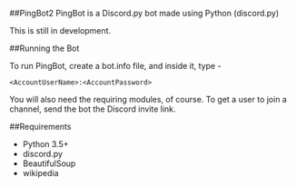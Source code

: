 ##PingBot2
PingBot is a Discord.py bot made using Python (discord.py)

This is still in development.

##Running the Bot

To run PingBot, create a bot.info file, and inside it, type -
```
<AccountUserName>:<AccountPassword>
```

You will also need the requiring modules, of course.
To get a user to join a channel, send the bot the Discord invite link.

##Requirements

- Python 3.5+
- discord.py
- BeautifulSoup
- wikipedia